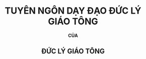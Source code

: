 # <center>TUYÊN NGÔN DẠY ĐẠO ĐỨC LÝ GIÁO TÔNG</center>
**<center>CỦA</center>**
## <center>ĐỨC LÝ GIÁO TÔNG</center>
